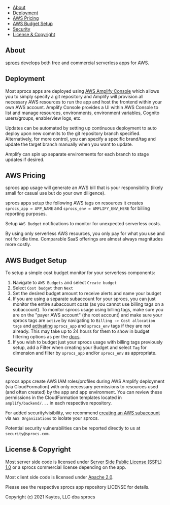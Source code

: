 * [About](#about)
* [Deployment](#deployment)
* [AWS Pricing](#aws-pricing)
* [AWS Budget Setup](#aws-budget-setup)
* [Security](#security)
* [License & Copyright](#license--copyright)

## About

[sprocs](https://sprocs.com) develops both free and commercial serverless apps for AWS.

## Deployment

Most sprocs apps are deployed using [AWS Amplify Console](https://docs.aws.amazon.com/amplify/latest/userguide/welcome.html) which allows you to simply specify a git repository and Amplify will provision all necessary AWS resources to run the app and host the frontend within your own AWS account.  Amplify Console provides a UI within AWS Console to list and manage resources, environments, environment variables, Cognito users/groups, enable/view logs, etc.

Updates can be automated by setting up continuous deployment to auto deploy upon new commits to the git repository branch specified. Alternatively, for more control, you can specify a specific brand/tag and update the target branch manually when you want to update.

Amplify can spin up separate environments for each branch to stage updates if
desired.

## AWS Pricing

sprocs app usage will generate an AWS bill that is your responsibility (likely small for casual use but do your own diligence).

sprocs apps setup the following AWS tags on resources it creates `sprocs_app = APP_NAME` and `sprocs_env = AMPLIFY_ENV_HERE` for billing reporting purposes.

Setup `AWS Budget` notifications to monitor for unexpected serverless costs.

By using only serverless AWS resources, you only pay for what you use and not for idle time. Comparable SaaS offerings are almost always magnitudes more costly.

## AWS Budget Setup

To setup a simple cost budget monitor for your serverless components:

1. Navigate to `AWS Budgets` and select `Create budget`
2. Select `Cost budget` then `Next`
3. Set the desired budget amount to receive alerts and name your budget
4. If you are using a separate subaccount for your sprocs, you can just monitor
   the entire subaccount costs (as you cannot use billing tags on a subaccount).
   To monitor sprocs usage using billing tags, make sure you are on the "payer
   AWS account" (the root account) and make sure your sprocs tags are `active`
   by navigating to `Billing -> Cost allocation tags` and [activating](https://docs.aws.amazon.com/awsaccountbilling/latest/aboutv2/activating-tags.html)
   `sprocs_app` and `sprocs_env` tags if they are not already. This may take up
   to 24 hours for them to show in budget filtering options as per the [docs](https://docs.aws.amazon.com/awsaccountbilling/latest/aboutv2/activating-tags.html).
5. If you wish to budget just your sprocs usage with billing tags previously
   setup, add a Filter when creating your Budget and select `Tag` for dimension
   and filter by `sprocs_app` and/or `sprocs_env` as appropriate.

## Security

sprocs apps create AWS IAM roles/profiles during AWS Amplify deployment (via CloudFormation) with only necessary permissions to resources used (and often created) by the app and app environment. You can review these permissions in the CloudFormation templates located in `amplify/backend/...` in each respective repository.

For added security/visibility, we recommend [creating an AWS subaccount](https://docs.aws.amazon.com/organizations/latest/userguide/orgs_manage_accounts_create.html) via `AWS Organizations` to isolate your sprocs.

Potential security vulnerabilities can be reported directly to us at `security@sprocs.com`.

## License & Copyright

Most server side code is licensed under [Server Side Public License (SSPL) 1.0](https://www.mongodb.com/licensing/server-side-public-license) or a sprocs commercial license depending on the app.

Most client side code is licensed under [Apache 2.0](https://opensource.org/licenses/Apache-2.0).

Please see the respective sprocs app repository LICENSE for details.

Copyright (c) 2021 Kaytos, LLC dba sprocs
